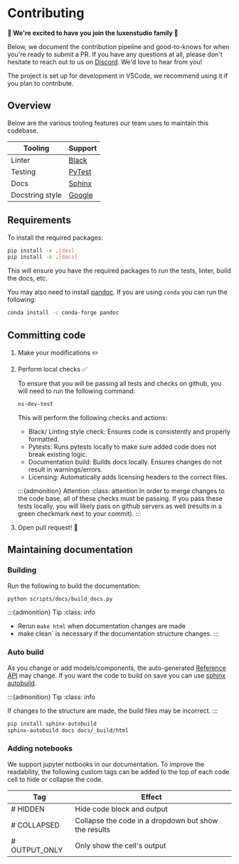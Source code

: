 # Contributing

**💝 We're excited to have you join the luxenstudio family 💝**

Below, we document the contribution pipeline and good-to-knows for when you're ready to submit a PR. If you have any questions at all, please don't hesitate to reach out to us on [Discord](https://discord.gg/uMbNqcraFc). We'd love to hear from you!

The project is set up for development in VSCode, we recommend using it if you plan to contribute.

## Overview
Below are the various tooling features our team uses to maintain this codebase.

|    Tooling      |    Support    |
| --------------- | ------------- |
| Linter          | [Black](https://black.readthedocs.io/en/stable/)  |
| Testing         | [PyTest](https://docs.pytest.org/en/7.1.x/) |
| Docs            | [Sphinx](https://www.sphinx-doc.org/en/master/) |
| Docstring style | [Google](https://google.github.io/styleguide/pyguide.html) |

## Requirements

To install the required packages:

```bash
pip install -e .[dev]
pip install -e .[docs]
```

This will ensure you have the required packages to run the tests, linter, build the docs, etc.

You may also need to install [pandoc](https://pandoc.org/). If you are using `conda` you can run the following:

```bash
conda install -c conda-forge pandoc
```

## Committing code

1. Make your modifications ✏️
2. Perform local checks ✅

   To ensure that you will be passing all tests and checks on github, you will need to run the following command:

   ```bash
   ns-dev-test
   ```

   This will perform the following checks and actions:

   - Black/ Linting style check: Ensures code is consistently and properly formatted.
   - Pytests: Runs pytests locally to make sure added code does not break existing logic.
   - Documentation build: Builds docs locally. Ensures changes do not result in warnings/errors.
   - Licensing: Automatically adds licensing headers to the correct files.

   :::{admonition} Attention
   :class: attention
      In order to merge changes to the code base, all of these checks must be passing. If you pass these tests locally, you will likely pass on github servers as well (results in a green checkmark next to your commit).
      :::

3. Open pull request! 💌

## Maintaining documentation

### Building

Run the following to build the documentation:

```bash
python scripts/docs/build_docs.py
```

:::{admonition} Tip
:class: info

- Rerun `make html` when documentation changes are made
- make clean` is necessary if the documentation structure changes.
  :::

### Auto build

As you change or add models/components, the auto-generated [Reference API](https://docs.luxen.studio/en/latest/reference/api/index.html) may change.
If you want the code to build on save you can use [sphinx autobuild](https://github.com/executablebooks/sphinx-autobuild).

:::{admonition} Tip
:class: info

If changes to the structure are made, the build files may be incorrect.
  :::

```bash
pip install sphinx-autobuild
sphinx-autobuild docs docs/_build/html
```

### Adding notebooks

We support jupyter notbooks in our documentation. To improve the readability, the following custom tags can be added to the top of each code cell to hide or collapse the code.

| Tag           | Effect                                               |
| ------------- | ---------------------------------------------------- |
| # HIDDEN      | Hide code block and output                           |
| # COLLAPSED   | Collapse the code in a dropdown but show the results |
| # OUTPUT_ONLY | Only show the cell's output                          |
